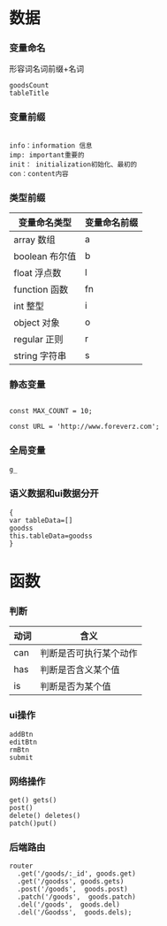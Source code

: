 # 数据

### 变量命名

形容词名词前缀+名词


```
goodsCount
tableTitle

```


### 变量前缀

```

info：information 信息
imp: important重要的
init： initialization初始化、最初的
con：content内容 

```
### 类型前缀


变量命名类型	| 变量命名前缀
---|---
array 数组	| a
boolean 布尔值 |	b
float 浮点数	| l
function 函数	|fn
int 整型 |	i
object 对象|	o
regular 正则	 |r
string 字符串	 |s

### 静态变量

```

const MAX_COUNT = 10;

const URL = 'http://www.foreverz.com';

```
### 全局变量
```javascript
g_

```






### 语义数据和ui数据分开


```
{
var tableData=[]
goodss
this.tableData=goodss
}
```

# 函数


### 判断



动词  | 含义            
---|---
can   | 判断是否可执行某个动作  
has    | 判断是否含义某个值
is    | 判断是否为某个值
	
	
	
	






### ui操作

```
addBtn
editBtn
rmBtn
submit

```
### 网络操作

```
get() gets()
post() 
delete() deletes()
patch()put()
```

### 后端路由
```
router
  .get('/goods/:_id', goods.get)
  .get('/goodss', goods.gets)
  .post('/goods',  goods.post)
  .patch('/goods',  goods.patch)
  .del('/goods',  goods.del)
  .del('/Goodss',  goods.dels);


```

